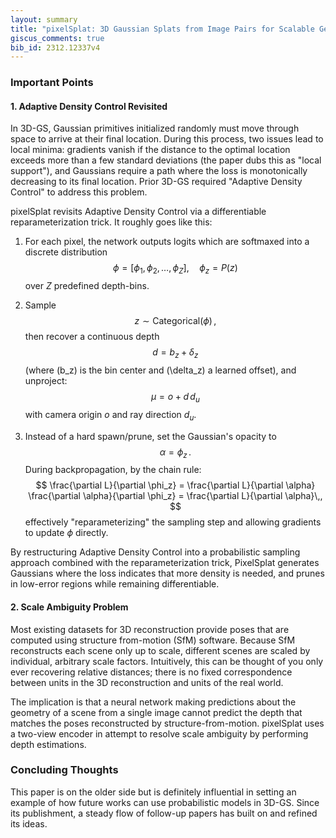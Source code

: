 ```yaml
---
layout: summary
title: "pixelSplat: 3D Gaussian Splats from Image Pairs for Scalable Generalizable 3D Reconstruction"
giscus_comments: true
bib_id: 2312.12337v4
---
```


### Important Points

#### 1. Adaptive Density Control Revisited

In 3D-GS, Gaussian primitives initialized randomly must move through space to arrive at their final location. During this process, two issues lead to local minima: gradients vanish if the distance to the optimal location exceeds more than a few standard deviations (the paper dubs this as "local support"), and Gaussians require a path where the loss is monotonically decreasing to its final location. Prior 3D-GS required "Adaptive Density Control" to address this problem. 

pixelSplat revisits Adaptive Density Control via a differentiable reparameterization trick. It roughly goes like this:

1. For each pixel, the network outputs logits which are softmaxed into a discrete distribution
   $$
   \phi = [\phi_1, \phi_2, \dots, \phi_Z], 
   \quad
   \phi_z = P(z)
   $$
   over $Z$ predefined depth-bins.

2. Sample
   $$
   z \sim \mathrm{Categorical}(\phi)\,,
   $$
   then recover a continuous depth
   $$
   d = b_z + \delta_z
   $$
   (where \(b_z\) is the bin center and \(\delta_z\) a learned offset), and unproject:
   $$
   \mu = o + d \, d_u
   $$
   with camera origin $o$ and ray direction $d_u$.

3. Instead of a hard spawn/prune, set the Gaussian's opacity to
   $$
   \alpha = \phi_z\,.
   $$
   During backpropagation, by the chain rule:
   $$
   \frac{\partial L}{\partial \phi_z}
   = \frac{\partial L}{\partial \alpha}
     \frac{\partial \alpha}{\partial \phi_z}
   = \frac{\partial L}{\partial \alpha}\,,
   $$
   effectively "reparameterizing" the sampling step and allowing gradients to update $\phi$ directly.

By restructuring Adaptive Density Control into a probabilistic sampling approach combined with the reparameterization trick, PixelSplat generates Gaussians where the loss indicates that more density is needed, and prunes in low-error regions while remaining differentiable.

#### 2. Scale Ambiguity Problem

Most existing datasets for 3D reconstruction provide poses that are computed using structure from-motion (SfM) software. Because SfM reconstructs each scene
only up to scale, different scenes are scaled by individual, arbitrary scale factors. Intuitively, this can be thought of you only ever recovering relative distances; there is no fixed correspondence between units in the 3D reconstruction and units of the real world.

The implication is that a neural network making predictions about the geometry of a scene from a single image cannot predict the depth that matches the poses reconstructed by structure-from-motion. pixelSplat uses a two-view encoder in attempt to resolve scale ambiguity by performing depth estimations.

### Concluding Thoughts

This paper is on the older side but is definitely influential in setting an example of how future works can use probabilistic models in 3D-GS. Since its publishment, a steady flow of follow-up papers has built on and refined its ideas.